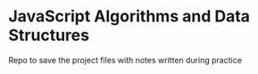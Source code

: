 # JavaScript Algorithms and Data Structures

Repo to save the project files with notes written during practice